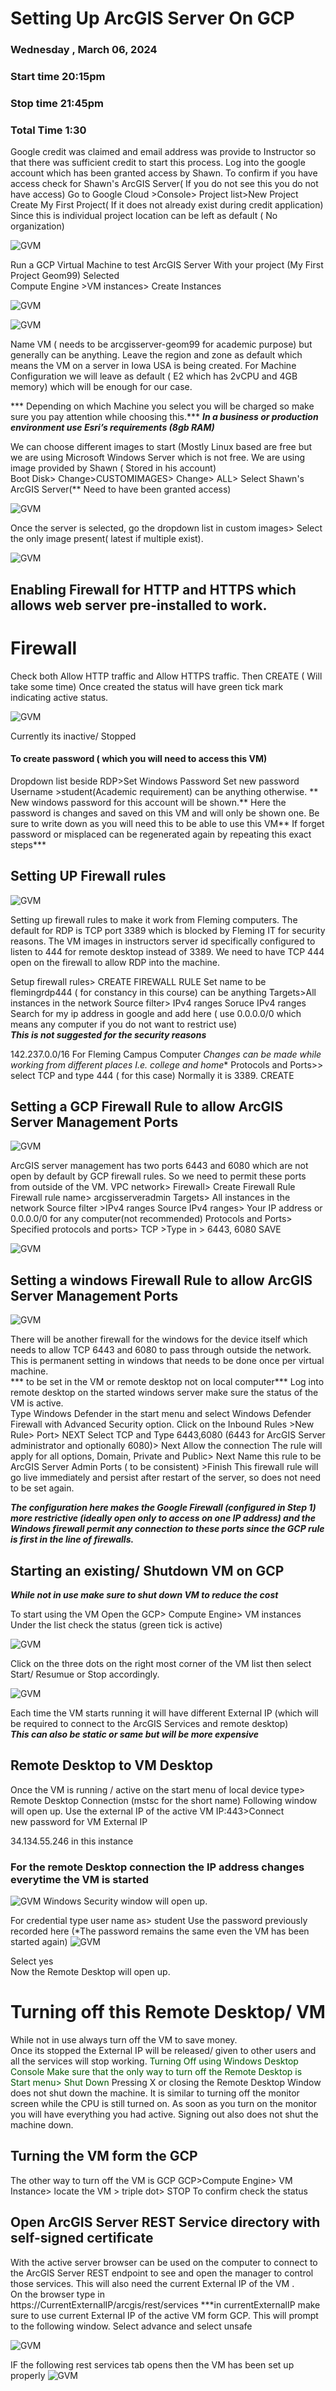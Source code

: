 
# Setting Up ArcGIS Server On GCP
### Wednesday , March 06, 2024 
### Start time 20:15pm 
### Stop time 21:45pm 
### Total Time 1:30  

 

Google credit was claimed and email address was provide to Instructor so that there was sufficient credit to start this process. 
Log into the google account which has been granted access by Shawn. 
To confirm if you have access check for Shawn's ArcGIS Server( If you do not see this you do not have access) 
Go to Google Cloud >Console> Project list>New Project 
Create My First Project( If it does not already exist during credit application)  
Since this is individual project location can be left as default ( No organization) 

![GVM](./images/GetImage.png)

Run a GCP Virtual Machine to test ArcGIS Server 
With your project (My First Project Geom99) Selected  
Compute Engine >VM instances> Create Instances 

![GVM](./images/GetImage1.png)

![GVM](./images/GetImage2.png)

Name VM ( needs to be arcgisserver-geom99 for academic purpose) but generally can be anything. 
Leave the region and zone as default which means the VM on a server in Iowa USA is being created. 
For Machine Configuration we will leave as default ( E2 which has 2vCPU and 4GB memory) which will be enough for our case. 

*** Depending on which Machine you select you will be charged so make sure you pay attention while choosing this.*** 
***In a business or production environment use Esri’s requirements (8gb RAM)*** 

We can choose different images to start (Mostly Linux based are free but we are using Microsoft Windows Server which is not free. 
We are using image provided by Shawn ( Stored in his account)  
Boot Disk> Change>CUSTOMIMAGES> Change> ALL> Select Shawn's ArcGIS Server(** Need to have been granted access) 

![GVM](./images/GetImage3.png)

Once the server is selected, go the dropdown list in custom images> Select the only image present( latest if multiple exist). 

![GVM](./images/GetImage4.png)

## Enabling Firewall for HTTP and HTTPS which allows web server pre-installed to work. 

# Firewall 

Check both Allow HTTP traffic and Allow HTTPS traffic. 
Then CREATE ( Will take some time) 
Once created the status will have green tick mark indicating active status. 

![GVM](./images/GetImage5.png)

Currently its inactive/ Stopped 


#### To create password ( which you will need to access this VM) 

Dropdown list beside RDP>Set Windows Password 
Set new password Username >student(Academic requirement) can be anything otherwise. 
** New windows password for this account will be shown.** 
Here the password is changes and saved on this VM and will only be shown one. Be sure to write down as you will need this to be able to use this VM** 
If forget password or misplaced can be regenerated again by repeating this exact steps*** 

 ## Setting UP Firewall rules 
![GVM](./images/GetImage6.png)

Setting up firewall rules to make it work from Fleming computers. The default for RDP is TCP port 3389 which is blocked by Fleming IT for security reasons. The VM images in instructors server id specifically configured to listen to 444 for remote desktop instead of 3389. We need to have TCP 444 open on the firewall to allow RDP into the machine.   

Setup firewall rules> CREATE FIREWALL RULE 
Set name to be flemingrdp444 ( for constancy in this course) can be anything 
Targets>All instances in the network 
Source filter> IPv4 ranges 
Soruce IPv4 ranges 
Search for my ip address in google and add here 
( use 0.0.0.0/0  which means any computer if you do not want to restrict use)  
***This is not suggested for the security reasons*** 

142.237.0.0/16  For Fleming Campus Computer 
*Changes can be made while working from different places I.e. college and home** 
Protocols and Ports>> select TCP and type 444 ( for this case) Normally it is 3389. 
CREATE 

## Setting a GCP Firewall Rule to allow ArcGIS Server Management Ports 

![GVM](./images/GetImage7.png)

ArcGIS server management has two ports 6443 and 6080 which are not open by default by GCP firewall rules. So we need to permit these ports from outside of the VM. 
VPC network> Firewall> Create Firewall Rule 
Firewall rule name> arcgisserveradmin 
Targets> All instances in the network 
Source filter >IPv4 ranges 
Source IPv4 ranges>  Your IP address or 0.0.0.0/0 for any computer(not recommended) 
Protocols and Ports> Specified protocols and ports> TCP >Type in > 6443, 6080 
SAVE 

![GVM](./images/GetImage8.png)

## Setting a windows Firewall Rule to allow ArcGIS Server Management Ports 

![GVM](./images/GetImage9.png)

There will be another firewall for the windows for the device itself which needs to allow TCP 6443 and 6080 to pass through outside the network. This is permanent setting in windows that needs to be done once per virtual machine.  
*** to be set in the VM or remote desktop not on local computer*** 
Log into remote desktop on the started windows server make sure the status of the VM is active.  
Type Windows Defender in the start menu and select Windows Defender Firewall with Advanced Security option. 
Click on the Inbound Rules >New Rule> Port> NEXT 
Select TCP and Type 6443,6080 (6443 for ArcGIS Server administrator and optionally 6080)> Next 
Allow the connection 
The rule will apply for all options, Domain, Private and Public> Next 
Name this rule to be ArcGIS Server Admin Ports ( to be consistent) >Finish 
This firewall rule will go live immediately and persist after restart of the server, so does not need to be set again.  

 

***The configuration here makes the Google Firewall (configured in Step 1) more restrictive (ideally open only to access on one IP address) and the Windows firewall permit any connection to these ports since the GCP rule is first in the line of firewalls.*** 

 

## Starting an existing/ Shutdown VM on GCP 

***While not in use make sure to shut down VM to reduce the cost*** 

To start using the VM 
Open the GCP> Compute Engine> VM instances 
Under the list check the status (green tick is active) 

![GVM](./images/GetImage10.png)

Click on the three dots on the right most corner of the VM list then select Start/ Resumue or Stop accordingly. 

![GVM](./images/GetImage11.png)

Each time the VM starts running it will have different External IP (which will be required to connect to the ArcGIS Services and remote desktop)  
***This can also be static or same but will be more expensive*** 

## Remote Desktop to VM Desktop 

Once the VM is running / active  on the start menu of local device type> Remote Desktop Connection (mstsc for the short name) 
Following window will open up. 
Use the external IP of the active VM 
IP:443>Connect  
new password for VM 
External IP 

34.134.55.246 in this instance 

 

### For the remote Desktop connection the IP address changes everytime the VM is started 
![GVM](./images/GetImage12.png)
Windows Security window will open up. 

For credential type user name as> student 
Use the password previously recorded here (*The password remains the same even the VM has been started again)
![GVM](./images/GetImage13.png)

Select yes  
Now the Remote Desktop will open up. 

# Turning off this Remote Desktop/ VM 

While not in use always turn off the VM to save money.  
Once its stopped the External IP will be released/ given to other users and all the services will stop working. 
<font color="rgb(255,0,0);">Turning Off using Windows Desktop Console 
Make sure that the only way to turn off the Remote Desktop is  
Start menu> Shut Down </font>
Pressing X or closing the Remote Desktop Window does  not shut down the machine. 
It is similar to turning off the monitor screen while the CPU is still turned on. As soon as you turn on the monitor you will have everything you had active. 
Signing out also does not shut the machine down.  

 

## Turning the VM form the GCP 

The other way to turn off the VM is GCP 
GCP>Compute Engine> VM Instance> locate the VM > triple dot> STOP 
To confirm check the status 

## Open ArcGIS Server REST Service directory with self-signed certificate 
With the active server browser can be used on the computer to connect to the ArcGIS Server REST endpoint to see and open the manager to control those services. This will also need the  current External IP of the VM .  
On the browser type in  
https://CurrentExternalIP/arcgis/rest/services 
***in currentExternalIP make sure to use current External IP of the active VM form GCP. 
This will prompt to the following window. Select advance and select unsafe 

![GVM](./images/GetImage14.png)

IF the following rest services tab opens then the VM has been set up properly 
![GVM](./images/GetImage15.png)




 








